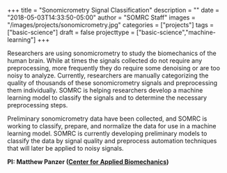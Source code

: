 +++
title = "Sonomicrometry Signal Classification"
description = ""
date = "2018-05-03T14:33:50-05:00"
author = "SOMRC Staff"
images = "/images/projects/sonomicrometry.jpg"
categories = ["projects"]
tags = ["basic-science"]
draft = false
projecttype = ["basic-science","machine-learning"]
+++

Researchers are using sonomicrometry to study the biomechanics of the human brain. While at times the signals collected do not require any preprocessing, more frequently they do require some denoising or are too noisy to analyze. Currently, researchers are manually categorizing the quality of thousands of these sonomicrometry signals and preprocessing them individually. SOMRC is helping researchers develop a machine learning model to classify the signals and to determine the necessary preprocessing steps.

Preliminary sonomicrometry data have been collected, and SOMRC is working to classify, prepare, and normalize the data for use in a machine learning model. SOMRC is currently developing preliminary models to classify the data by signal quality and preprocess automation techniques that will later be applied to noisy signals.

**PI: Matthew Panzer ([Center for Applied Biomechanics](http://www.centerforappliedbiomechanics.org/))**
